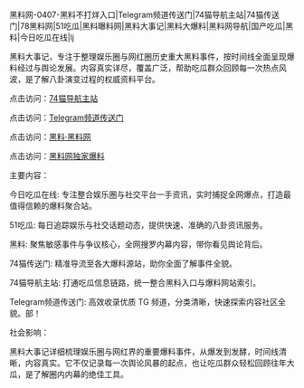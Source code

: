 #
黑料网-0407-黑料不打烊入口|Telegram频道传送门|74猫导航主站|74猫传送门|78黑料网|51吃瓜|黑料曝料网|黑料大事记|黑料大爆料|黑料网导航|国产吃瓜|黑料|今日吃瓜在线|lj

黑料大事记，专注于整理娱乐圈与网红圈历史重大黑料事件，按时间线全面呈现爆料经过与舆论发展。内容真实详尽，覆盖广泛，帮助吃瓜群众回顾每一次热点风波，是了解八卦演变过程的权威资料平台。


点击访问：<a href="https://74mao.com/">74猫导航主站</a>

点击访问：<a href="https://74mao.com/">Telegram频道传送门</a>

点击访问：<a href="https://haef.pages.dev/">黑料·黑料网</a>

点击访问：<a href="https://gbs-3wd.pages.dev/">黑料网独家爆料</a>


主要内容：

今日吃瓜在线: 专注整合娱乐圈与社交平台一手资讯，实时捕捉全网爆点，打造最值得信赖的爆料聚合站。

51吃瓜: 每日追踪娱乐与社交话题动态，提供快速、准确的八卦资讯服务。

黑料: 聚焦敏感事件与争议核心，全网搜罗内幕内容，带你看见舆论背后。

74猫传送门: 精准导流至各大爆料源站，助你全面了解事件全貌。

74猫导航主站: 打通吃瓜信息链路，统一整合黑料入口与爆料网站索引。

Telegram频道传送门: 高效收录优质 TG 频道，分类清晰，快速探索内容社区全貌。部！


社会影响：

黑料大事记详细梳理娱乐圈与网红界的重要爆料事件，从爆发到发酵，时间线清晰，内容真实。它不仅记录每一次舆论风暴的起点，也让吃瓜群众轻松回顾往年大瓜，是了解圈内内幕的绝佳工具。

<span style="display:none;">[Canonical link](https://github.com/alen890/1236 ）</span>
